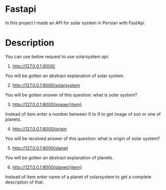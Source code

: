 # Fastapi

In this project I made an API for solar system in Persian with FastApi.

# Description

You can use below request to use solarsystem api:

1.  http://127.0.0.1:8000/

You will be gotten an abstract explanation of solar system.

2.  http://127.0.0.1:8000/solarsystem

You will be gotten answer of this question:    what is solar system?

3.  http://127.0.0.1:8000/image/{item}

Instead of item enter a number between 0 to 9 to get image of sun or one of planets.

4.  http://127.0.0.1:8000/origin

You will be received answer of this question:    what is origin of solar system?

5.  http://127.0.0.1:8000/planet

You will be gotten an abstract explanation of planets.

6.  http://127.0.0.1:8000/planet/{item}

Instead of item enter name of a planet of solarsystem to get a complete description of that.

